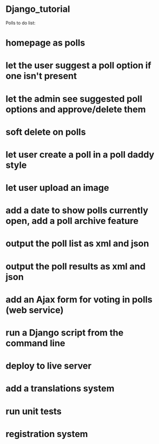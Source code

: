 Django_tutorial
===============

Polls to do list:

# homepage as polls

# let the user suggest a poll option if one isn't present
# let the admin see suggested poll options and approve/delete them

# soft delete on polls
# let user create a poll in a poll daddy style
# let user upload an image

# add a date to show polls currently open, add a poll archive feature
# output the poll list as xml and json
# output the poll results as xml and json

# add an Ajax form for voting in polls (web service)

# run a Django script from the command line

# deploy to live server
# add a translations system

# run unit tests
# registration system